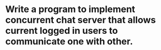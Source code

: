 # Write a program to implement concurrent chat server that allows current logged in users to communicate one with other.
